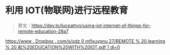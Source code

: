 # 利用 IOT(物联网)进行远程教育

> 原文：<https://dev.to/lucpattyn/using-iot-internet-of-things-for-remote-education-28a7>

[https://www . Dropbox . com/s/odz 0 mflxuvpnu 27/REMOTE % 20 learning % 20 和%20EDUCATION%20WITH%20IOT.pdf？dl=0](https://www.dropbox.com/s/odz0mflxuvpnu27/REMOTE%20LEARNING%20AND%20EDUCATION%20WITH%20IOT.pdf?dl=0)